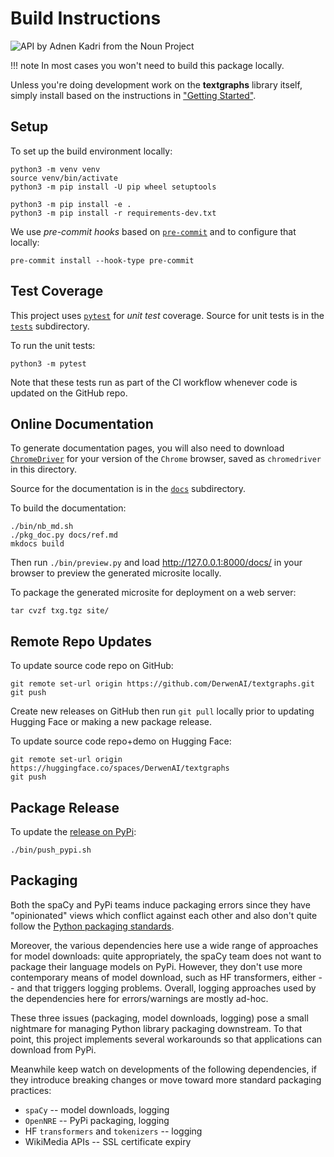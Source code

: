 # Build Instructions

<img src="../assets/nouns/api.png" alt="API by Adnen Kadri from the Noun Project" />

!!! note
    In most cases you won't need to build this package locally.

Unless you're doing development work on the **textgraphs** library itself,
simply install based on the instructions in
["Getting Started"](https://derwen.ai/docs/txg/start/).


## Setup

To set up the build environment locally:
```
python3 -m venv venv
source venv/bin/activate
python3 -m pip install -U pip wheel setuptools

python3 -m pip install -e .
python3 -m pip install -r requirements-dev.txt
```

We use *pre-commit hooks* based on [`pre-commit`](https://pre-commit.com/)
and to configure that locally:
```
pre-commit install --hook-type pre-commit
```


## Test Coverage

This project uses
[`pytest`](https://docs.pytest.org/)
for *unit test* coverage.
Source for unit tests is in the
[`tests`](https://github.com/DerwenAI/textgraphs/tree/main/tests)
subdirectory.

To run the unit tests:
```
python3 -m pytest
```

Note that these tests run as part of the CI workflow
whenever code is updated on the GitHub repo.


## Online Documentation

To generate documentation pages, you will also need to download
[`ChromeDriver`](https://googlechromelabs.github.io/chrome-for-testing/)
for your version of the `Chrome` browser, saved as `chromedriver` in
this directory.

Source for the documentation is in the
[`docs`](https://github.com/DerwenAI/textgraphs/tree/main/docs)
subdirectory.

To build the documentation:
```
./bin/nb_md.sh
./pkg_doc.py docs/ref.md
mkdocs build
```

Then run `./bin/preview.py` and load <http://127.0.0.1:8000/docs/>
in your browser to preview the generated microsite locally.

To package the generated microsite for deployment on a
web server:
```
tar cvzf txg.tgz site/
```


## Remote Repo Updates

To update source code repo on GitHub:

```
git remote set-url origin https://github.com/DerwenAI/textgraphs.git
git push
```

Create new releases on GitHub then run `git pull` locally prior to
updating Hugging Face or making a new package release.

To update source code repo+demo on Hugging Face:

```
git remote set-url origin https://huggingface.co/spaces/DerwenAI/textgraphs
git push
```


## Package Release

To update the [release on PyPi](https://pypi.org/project/textgraphs/):
```
./bin/push_pypi.sh
```


## Packaging

Both the spaCy and PyPi teams induce packaging errors since they
have "opinionated" views which conflict against each other and also
don't quite follow the [Python packaging standards](https://peps.python.org/pep-0621/).

Moreover, the various dependencies here use a wide range of approaches
for model downloads: quite appropriately, the spaCy team does not want
to package their language models on PyPi.
However, they don't use more contemporary means of model download,
such as HF transformers, either -- and that triggers logging problems.
Overall, logging approaches used by the dependencies here for errors/warnings
are mostly ad-hoc.

These three issues (packaging, model downloads, logging) pose a small nightmare
for managing Python library packaging downstream.
To that point, this project implements several workarounds so that
applications can download from PyPi.

Meanwhile keep watch on developments of the following dependencies,
if they introduce breaking changes or move toward more standard
packaging practices:

  * `spaCy` -- model downloads, logging
  * `OpenNRE` -- PyPi packaging, logging
  * HF `transformers` and `tokenizers` -- logging
  * WikiMedia APIs -- SSL certificate expiry
